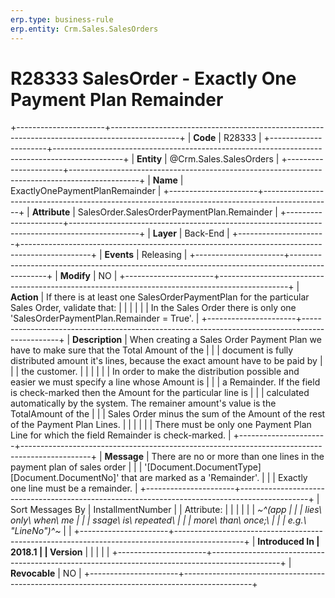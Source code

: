 ```yaml
---
erp.type: business-rule
erp.entity: Crm.Sales.SalesOrders
---
```


# R28333 SalesOrder - Exactly One Payment Plan Remainder
+----------------------+-----------------------------------------------------------------------------------------------+
| **Code**             | R28333                                                                                        |
+----------------------+-----------------------------------------------------------------------------------------------+
| **Entity**           | @Crm.Sales.SalesOrders                                                                                    |
+----------------------+-----------------------------------------------------------------------------------------------+
| **Name**             | ExactlyOnePaymentPlanRemainder                                                                |
+----------------------+-----------------------------------------------------------------------------------------------+
| **Attribute**        | SalesOrder.SalesOrderPaymentPlan.Remainder                                                    |
+----------------------+-----------------------------------------------------------------------------------------------+
| **Layer**            | Back-End                                                                                      |
+----------------------+-----------------------------------------------------------------------------------------------+
| **Events**           | Releasing                                                                                     |
+----------------------+-----------------------------------------------------------------------------------------------+
| **Modify**           | NO                                                                                            |
+----------------------+-----------------------------------------------------------------------------------------------+
| **Action**           | If there is at least one SalesOrderPaymentPlan for the particular Sales Order, validate that: |
|                      |                                                                                               |
|                      | In the Sales Order there is only one \'SalesOrderPaymentPlan.Remainder = True\'.              |
+----------------------+-----------------------------------------------------------------------------------------------+
| **Description**      | When creating a Sales Order Payment Plan we have to make sure that the Total Amount of the    |
|                      | document is fully distributed amount it's lines, because the exact amount have to be paid by  |
|                      | the customer.                                                                                 |
|                      |                                                                                               |
|                      | In order to make the distribution possible and easier we must specify a line whose Amount is  |
|                      | a Remainder. If the field is check-marked then the Amount for the particular line is          |
|                      | calculated automatically by the system. The remainer amount's value is the TotalAmount of the |
|                      | Sales Order minus the sum of the Amount of the rest of the Payment Plan Lines.                |
|                      |                                                                                               |
|                      | There must be only one Payment Plan Line for which the field Remainder is check-marked.       |
+----------------------+-----------------------------------------------------------------------------------------------+
| **Message**          | There are no or more than one lines in the payment plan of sales order                        |
|                      | \'\[Document.DocumentType\] \[Document.DocumentNo\]\' that are marked as a \'Remainder\'.     |
|                      | Exactly one line must be a remainder.                                                         |
+----------------------+-----------------------------------------------------------------------------------------------+
| Sort Messages By     | InstallmentNumber                                                                             |
| Attribute:           |                                                                                               |
|                      |                                                                                               |
| *~^(app              |                                                                                               |
| lies\ only\ when\ me |                                                                                               |
| ssage\ is\ repeated\ |                                                                                               |
|  more\ than\ once;\  |                                                                                               |
| e.g.\ \"LineNo\")^~* |                                                                                               |
+----------------------+-----------------------------------------------------------------------------------------------+
| **Introduced In      | 2018.1                                                                                        |
| Version**            |                                                                                               |
|                      |                                                                                               |
+----------------------+-----------------------------------------------------------------------------------------------+
| **Revocable**        | NO                                                                                            |
+----------------------+-----------------------------------------------------------------------------------------------+

  

  

  

